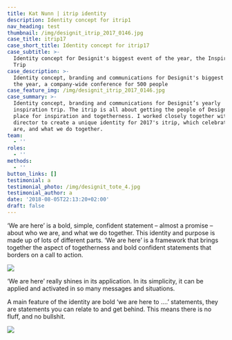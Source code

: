 ```yaml
---
title: Kat Nunn | itrip identity
description: Identity concept for itrip1
nav_heading: test
thumbnail: /img/designit_itrip_2017_0146.jpg
case_title: itrip17
case_short_title: Identity concept for itrip17
case_subtitle: >-
  Identity concept for Designit's biggest event of the year, the Inspiration
  Trip
case_description: >-
  Identity concept, branding and communications for Designit's biggest event of
  the year, a company-wide conference for 500 people
case_feature_img: /img/designit_itrip_2017_0146.jpg
case_summary: >-
  Identity concept, branding and communications for Designit’s yearly
  inspiration trip. The itrip is all about getting the people of Designit in one
  place for inspiration and togetherness. I worked closely together with an art
  director to create a unique identity for 2017's itrip, which celebrated who we
  are, and what we do together.
team:
  - ''
roles:
  - ''
methods:
  - ''
button_links: []
testimonial: a
testimonial_photo: /img/designit_tote_4.jpg
testimonial_author: a
date: '2018-08-05T22:13:20+02:00'
draft: false
---
```

‘We are here’ is a bold, simple, confident statement – almost a promise – about who we are, and what we do together. This identity and purpose is made up of lots of different parts. ‘We are here’ is a framework that brings together the aspect of togetherness and bold confident statements that borders on a call to action.

![](/img/itripwebsite.gif)

‘We are here’ really shines in its application. In its simplicity, it can be applied and activated in so many messages and situations.

A main feature of the identity are bold ‘we are here to ….’ statements, they are statements you can relate to and get behind. This means there is no fluff, and no bullshit.

![](/img/designit_tote_4.jpg)
